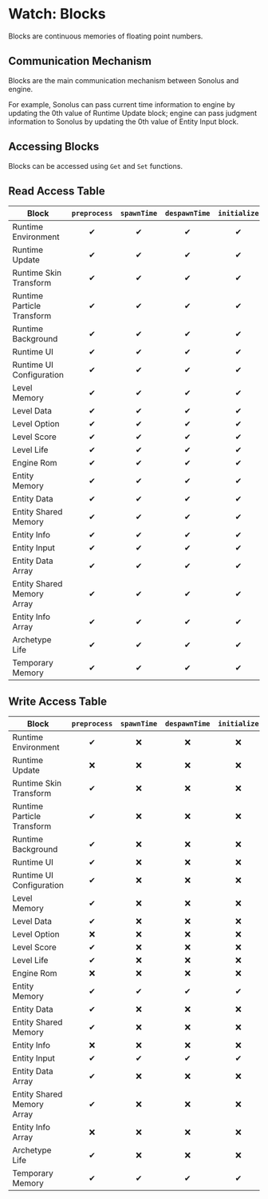 # Watch: Blocks

Blocks are continuous memories of floating point numbers.

## Communication Mechanism

Blocks are the main communication mechanism between Sonolus and engine.

For example, Sonolus can pass current time information to engine by updating the 0th value of Runtime Update block; engine can pass judgment information to Sonolus by updating the 0th value of Entity Input block.

## Accessing Blocks

Blocks can be accessed using `Get` and `Set` functions.

## Read Access Table

| Block                      | `preprocess` | `spawnTime` | `despawnTime` | `initialize` | `updateSequential` | `updateParallel` | `terminate` | `updateSpawn` |
| -------------------------- | :----------: | :---------: | :-----------: | :----------: | :----------------: | :--------------: | :---------: | :-----------: |
| Runtime Environment        |      ✔       |      ✔      |       ✔       |      ✔       |         ✔          |        ✔         |      ✔      |       ✔       |
| Runtime Update             |      ✔       |      ✔      |       ✔       |      ✔       |         ✔          |        ✔         |      ✔      |       ✔       |
| Runtime Skin Transform     |      ✔       |      ✔      |       ✔       |      ✔       |         ✔          |        ✔         |      ✔      |       ✔       |
| Runtime Particle Transform |      ✔       |      ✔      |       ✔       |      ✔       |         ✔          |        ✔         |      ✔      |       ✔       |
| Runtime Background         |      ✔       |      ✔      |       ✔       |      ✔       |         ✔          |        ✔         |      ✔      |       ✔       |
| Runtime UI                 |      ✔       |      ✔      |       ✔       |      ✔       |         ✔          |        ✔         |      ✔      |       ✔       |
| Runtime UI Configuration   |      ✔       |      ✔      |       ✔       |      ✔       |         ✔          |        ✔         |      ✔      |       ✔       |
| Level Memory               |      ✔       |      ✔      |       ✔       |      ✔       |         ✔          |        ✔         |      ✔      |       ✔       |
| Level Data                 |      ✔       |      ✔      |       ✔       |      ✔       |         ✔          |        ✔         |      ✔      |       ✔       |
| Level Option               |      ✔       |      ✔      |       ✔       |      ✔       |         ✔          |        ✔         |      ✔      |       ✔       |
| Level Score                |      ✔       |      ✔      |       ✔       |      ✔       |         ✔          |        ✔         |      ✔      |       ✔       |
| Level Life                 |      ✔       |      ✔      |       ✔       |      ✔       |         ✔          |        ✔         |      ✔      |       ✔       |
| Engine Rom                 |      ✔       |      ✔      |       ✔       |      ✔       |         ✔          |        ✔         |      ✔      |       ✔       |
| Entity Memory              |      ✔       |      ✔      |       ✔       |      ✔       |         ✔          |        ✔         |      ✔      |      ❌       |
| Entity Data                |      ✔       |      ✔      |       ✔       |      ✔       |         ✔          |        ✔         |      ✔      |      ❌       |
| Entity Shared Memory       |      ✔       |      ✔      |       ✔       |      ✔       |         ✔          |        ✔         |      ✔      |      ❌       |
| Entity Info                |      ✔       |      ✔      |       ✔       |      ✔       |         ✔          |        ✔         |      ✔      |      ❌       |
| Entity Input               |      ✔       |      ✔      |       ✔       |      ✔       |         ✔          |        ✔         |      ✔      |      ❌       |
| Entity Data Array          |      ✔       |      ✔      |       ✔       |      ✔       |         ✔          |        ✔         |      ✔      |       ✔       |
| Entity Shared Memory Array |      ✔       |      ✔      |       ✔       |      ✔       |         ✔          |        ✔         |      ✔      |       ✔       |
| Entity Info Array          |      ✔       |      ✔      |       ✔       |      ✔       |         ✔          |        ✔         |      ✔      |       ✔       |
| Archetype Life             |      ✔       |      ✔      |       ✔       |      ✔       |         ✔          |        ✔         |      ✔      |       ✔       |
| Temporary Memory           |      ✔       |      ✔      |       ✔       |      ✔       |         ✔          |        ✔         |      ✔      |       ✔       |

## Write Access Table

| Block                      | `preprocess` | `spawnTime` | `despawnTime` | `initialize` | `updateSequential` | `updateParallel` | `terminate` | `updateSpawn` |
| -------------------------- | :----------: | :---------: | :-----------: | :----------: | :----------------: | :--------------: | :---------: | :-----------: |
| Runtime Environment        |      ✔       |     ❌      |      ❌       |      ❌      |         ❌         |        ❌        |     ❌      |      ❌       |
| Runtime Update             |      ❌      |     ❌      |      ❌       |      ❌      |         ❌         |        ❌        |     ❌      |      ❌       |
| Runtime Skin Transform     |      ✔       |     ❌      |      ❌       |      ❌      |         ✔          |        ❌        |     ❌      |      ❌       |
| Runtime Particle Transform |      ✔       |     ❌      |      ❌       |      ❌      |         ✔          |        ❌        |     ❌      |      ❌       |
| Runtime Background         |      ✔       |     ❌      |      ❌       |      ❌      |         ✔          |        ❌        |     ❌      |      ❌       |
| Runtime UI                 |      ✔       |     ❌      |      ❌       |      ❌      |         ❌         |        ❌        |     ❌      |      ❌       |
| Runtime UI Configuration   |      ✔       |     ❌      |      ❌       |      ❌      |         ❌         |        ❌        |     ❌      |      ❌       |
| Level Memory               |      ✔       |     ❌      |      ❌       |      ❌      |         ✔          |        ❌        |     ❌      |      ❌       |
| Level Data                 |      ✔       |     ❌      |      ❌       |      ❌      |         ❌         |        ❌        |     ❌      |      ❌       |
| Level Option               |      ❌      |     ❌      |      ❌       |      ❌      |         ❌         |        ❌        |     ❌      |      ❌       |
| Level Score                |      ✔       |     ❌      |      ❌       |      ❌      |         ❌         |        ❌        |     ❌      |      ❌       |
| Level Life                 |      ✔       |     ❌      |      ❌       |      ❌      |         ❌         |        ❌        |     ❌      |      ❌       |
| Engine Rom                 |      ❌      |     ❌      |      ❌       |      ❌      |         ❌         |        ❌        |     ❌      |      ❌       |
| Entity Memory              |      ✔       |      ✔      |       ✔       |      ✔       |         ✔          |        ✔         |      ✔      |      ❌       |
| Entity Data                |      ✔       |     ❌      |      ❌       |      ❌      |         ❌         |        ❌        |     ❌      |      ❌       |
| Entity Shared Memory       |      ✔       |     ❌      |      ❌       |      ❌      |         ✔          |        ❌        |     ❌      |      ❌       |
| Entity Info                |      ❌      |     ❌      |      ❌       |      ❌      |         ❌         |        ❌        |     ❌      |      ❌       |
| Entity Input               |      ✔       |      ✔      |       ✔       |      ✔       |         ✔          |        ✔         |      ✔      |      ❌       |
| Entity Data Array          |      ✔       |     ❌      |      ❌       |      ❌      |         ❌         |        ❌        |     ❌      |      ❌       |
| Entity Shared Memory Array |      ✔       |     ❌      |      ❌       |      ❌      |         ✔          |        ❌        |     ❌      |      ❌       |
| Entity Info Array          |      ❌      |     ❌      |      ❌       |      ❌      |         ❌         |        ❌        |     ❌      |      ❌       |
| Archetype Life             |      ✔       |     ❌      |      ❌       |      ❌      |         ❌         |        ❌        |     ❌      |      ❌       |
| Temporary Memory           |      ✔       |      ✔      |       ✔       |      ✔       |         ✔          |        ✔         |      ✔      |       ✔       |
